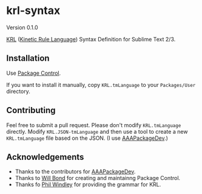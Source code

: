 krl-syntax
==========

Version 0.1.0

[KRL][1] ([Kinetic Rule Language][2]) Syntax Definition for Sublime Text 2/3.

## Installation

Use [Package Control][3].

If you want to install it manually, copy `KRL.tmLanguage` to your `Packages/User` directory.

## Contributing 

Feel free to submit a pull request. Please don't modify `KRL.tmLanguage` directly. Modify `KRL.JSON-tmLanguage` and then use a tool to create a new `KRL.tmLanguage` file based on the JSON. (I use [AAAPackageDev][4].)

## Acknowledgements

* Thanks to the contributors for [AAAPackageDev][5].
* Thanks to [Will Bond][6] for creating and maintainng Package Control.
* Thanks fo [Phil Windley][7] for providing the grammar for KRL.


[1]: http://developer.kynetx.com/
[2]: http://en.wikipedia.org/wiki/Kinetic_Rule_Language
[3]: https://sublime.wbond.net/
[4]: https://github.com/SublimeText/AAAPackageDev
[5]: https://github.com/SublimeText/AAAPackageDev/graphs/contributors
[6]: http://wbond.net/
[7]: http://www.windley.com/
